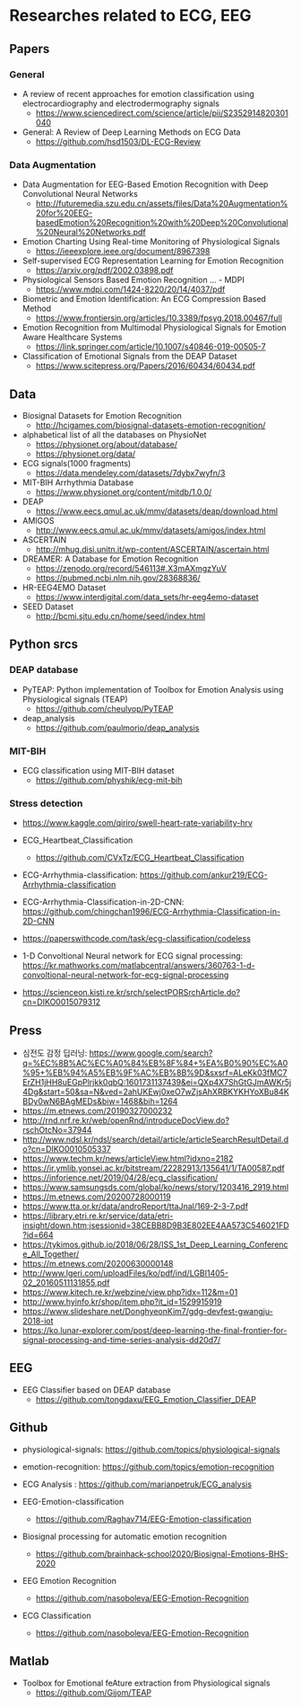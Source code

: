 # Researches related to ECG, EEG

## Papers
### General
* A review of recent approaches for emotion classification using electrocardiography and electrodermography signals
  - https://www.sciencedirect.com/science/article/pii/S2352914820301040
* General: A Review of Deep Learning Methods on ECG Data
  - https://github.com/hsd1503/DL-ECG-Review
### Data Augmentation
* Data Augmentation for EEG-Based Emotion Recognition with Deep Convolutional Neural Networks
  - http://futuremedia.szu.edu.cn/assets/files/Data%20Augmentation%20for%20EEG-basedEmotion%20Recognition%20with%20Deep%20Convolutional%20Neural%20Networks.pdf
* Emotion Charting Using Real-time Monitoring of Physiological Signals
  - https://ieeexplore.ieee.org/document/8967398
* Self-supervised ECG Representation Learning for Emotion Recognition
  - https://arxiv.org/pdf/2002.03898.pdf
* Physiological Sensors Based Emotion Recognition ... - MDPI
  - https://www.mdpi.com/1424-8220/20/14/4037/pdf
* Biometric and Emotion Identification: An ECG Compression Based Method
  - https://www.frontiersin.org/articles/10.3389/fpsyg.2018.00467/full
* Emotion Recognition from Multimodal Physiological Signals for Emotion Aware Healthcare Systems
  - https://link.springer.com/article/10.1007/s40846-019-00505-7
* Classification of Emotional Signals from the DEAP Dataset 
  - https://www.scitepress.org/Papers/2016/60434/60434.pdf
  
## Data
* Biosignal Datasets for Emotion Recognition
  - http://hcigames.com/biosignal-datasets-emotion-recognition/
* alphabetical list of all the databases on PhysioNet
  - https://physionet.org/about/database/
  - https://physionet.org/data/
* ECG signals(1000 fragments)
  - https://data.mendeley.com/datasets/7dybx7wyfn/3
* MIT-BIH Arrhythmia Database
  - https://www.physionet.org/content/mitdb/1.0.0/
* DEAP 
  - https://www.eecs.qmul.ac.uk/mmv/datasets/deap/download.html
* AMIGOS
  - http://www.eecs.qmul.ac.uk/mmv/datasets/amigos/index.html
* ASCERTAIN
  - http://mhug.disi.unitn.it/wp-content/ASCERTAIN/ascertain.html
* DREAMER: A Database for Emotion Recognition
  - https://zenodo.org/record/546113#.X3mAXmgzYuV
  - https://pubmed.ncbi.nlm.nih.gov/28368836/
* HR-EEG4EMO Dataset
  - https://www.interdigital.com/data_sets/hr-eeg4emo-dataset
* SEED Dataset
  - http://bcmi.sjtu.edu.cn/home/seed/index.html
  
## Python srcs

### DEAP database
* PyTEAP:  Python implementation of Toolbox for Emotion Analysis using Physiological signals (TEAP)
  - https://github.com/cheulyop/PyTEAP
* deap_analysis
  - https://github.com/paulmorio/deap_analysis
  
### MIT-BIH
* ECG classification using MIT-BIH dataset
  - https://github.com/physhik/ecg-mit-bih
  
### Stress detection
* https://www.kaggle.com/qiriro/swell-heart-rate-variability-hrv

* ECG_Heartbeat_Classification
  - https://github.com/CVxTz/ECG_Heartbeat_Classification
* ECG-Arrhythmia-classification: https://github.com/ankur219/ECG-Arrhythmia-classification
* ECG-Arrhythmia-Classification-in-2D-CNN: https://github.com/chingchan1996/ECG-Arrhythmia-Classification-in-2D-CNN
* https://paperswithcode.com/task/ecg-classification/codeless
* 1-D Convoltional Neural network for ECG signal processing: https://kr.mathworks.com/matlabcentral/answers/360763-1-d-convoltional-neural-network-for-ecg-signal-processing
* https://scienceon.kisti.re.kr/srch/selectPORSrchArticle.do?cn=DIKO0015079312

## Press
* 심전도 감정 딥러닝: https://www.google.com/search?q=%EC%8B%AC%EC%A0%84%EB%8F%84+%EA%B0%90%EC%A0%95+%EB%94%A5%EB%9F%AC%EB%8B%9D&sxsrf=ALeKk03fMC7ErZH1jHH8uEGpPlrjkk0qbQ:1601731137439&ei=QXp4X7ShGtGJmAWKr5j4Dg&start=50&sa=N&ved=2ahUKEwj0xeO7wZjsAhXRBKYKHYoXBu84KBDy0wN6BAgMEDs&biw=1468&bih=1264
* https://m.etnews.com/20190327000232
* http://rnd.nrf.re.kr/web/openRnd/introduceDocView.do?rschOtcNo=37944
* http://www.ndsl.kr/ndsl/search/detail/article/articleSearchResultDetail.do?cn=DIKO0010505337
* https://www.techm.kr/news/articleView.html?idxno=2182
* https://ir.ymlib.yonsei.ac.kr/bitstream/22282913/135641/1/TA00587.pdf
* https://inforience.net/2019/04/28/ecg_classification/
* https://www.samsungsds.com/global/ko/news/story/1203416_2919.html
* https://m.etnews.com/20200728000119
* https://www.tta.or.kr/data/androReport/ttaJnal/169-2-3-7.pdf
* https://library.etri.re.kr/service/data/etri-insight/down.htm;jsessionid=38CEBB8D9B3E802EE4AA573C546021FD?id=664
* https://tykimos.github.io/2018/06/28/ISS_1st_Deep_Learning_Conference_All_Together/
* https://m.etnews.com/20200630000148
* http://www.lgeri.com/uploadFiles/ko/pdf/ind/LGBI1405-02_20160511131855.pdf
* https://www.kitech.re.kr/webzine/view.php?idx=112&m=01
* http://www.hyinfo.kr/shop/item.php?it_id=1529915919
* https://www.slideshare.net/DonghyeonKim7/gdg-devfest-gwangju-2018-iot
* https://ko.lunar-explorer.com/post/deep-learning-the-final-frontier-for-signal-processing-and-time-series-analysis-dd20d7/
  
## EEG
* EEG Classifier based on DEAP database
  - https://github.com/tongdaxu/EEG_Emotion_Classifier_DEAP
  
## Github
* physiological-signals: https://github.com/topics/physiological-signals
* emotion-recognition: https://github.com/topics/emotion-recognition

* ECG Analysis : https://github.com/marianpetruk/ECG_analysis
* EEG-Emotion-classification
  - https://github.com/Raghav714/EEG-Emotion-classification
* Biosignal processing for automatic emotion recognition
  - https://github.com/brainhack-school2020/Biosignal-Emotions-BHS-2020
* EEG Emotion Recognition
  - https://github.com/nasoboleva/EEG-Emotion-Recognition
* ECG Classification
  - https://github.com/nasoboleva/EEG-Emotion-Recognition
  
  
## Matlab
* Toolbox for Emotional feAture extraction from Physiological signals
  - https://github.com/Gijom/TEAP
  
